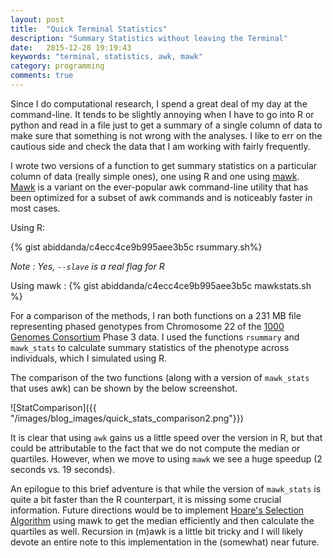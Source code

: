```yaml
---
layout: post
title:  "Quick Terminal Statistics"
description: "Summary Statistics without leaving the Terminal"
date:   2015-12-28 19:19:43
keywords: "terminal, statistics, awk, mawk"
category: programming
comments: true
---
```


Since I do computational research, I spend a great deal of my day at the command-line. It tends to be slightly annoying when I have to go into R or python and read in a file just to get a summary of a single column of data to make sure that something is not wrong with the analyses. I like to err on the cautious side and check the data that I am working with fairly frequently.

I wrote two versions of a function to get summary statistics on a particular column of data (really simple ones), one using R and one using [mawk]("http://invisible-island.net/mawk/"). [Mawk]("http://invisible-island.net/mawk/") is a variant on the ever-popular awk command-line utility that has been optimized for a subset of awk commands and is noticeably faster in most cases.  

Using R:

{% gist abiddanda/c4ecc4ce9b995aee3b5c rsummary.sh%}

*Note : Yes, `--slave` is a real flag for R*

Using mawk :
{% gist abiddanda/c4ecc4ce9b995aee3b5c mawkstats.sh %}

For a comparison of the methods, I ran both functions on a 231 MB file representing phased genotypes from Chromosome 22 of the [1000 Genomes Consortium](http://www.1000genomes.org/) Phase 3 data. I used the functions `rsummary` and `mawk_stats` to calculate summary statistics of the phenotype across individuals, which I simulated using R.

The comparison of the two functions (along with a version of `mawk_stats` that uses awk) can be shown by the below screenshot. 

![StatComparison]({{ "/images/blog_images/quick_stats_comparison2.png"}})

It is clear that using `awk` gains us a little speed over the version in R, but that could be attributable to the fact that we do not compute the median or quartiles. However, when we move to using `mawk` we see a huge speedup (2 seconds vs. 19 seconds).

An epilogue to this brief adventure is that while the version of `mawk_stats` is quite a bit faster than the R counterpart, it is missing some crucial information. Future directions would be to implement [Hoare's Selection Algorithm](https://en.wikipedia.org/wiki/Quickselect) using mawk to get the median efficiently and then calculate the quartiles as well. Recursion in (m)awk is a little bit tricky and I will likely devote an entire note to this implementation in the (somewhat) near future. 
